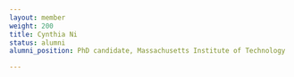 ```yaml
---
layout: member
weight: 200
title: Cynthia Ni
status: alumni
alumni_position: PhD candidate, Massachusetts Institute of Technology

---
```



